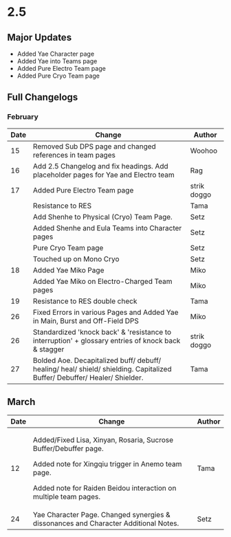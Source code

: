 # 2.5

## Major Updates

* Added Yae Character page
* Added Yae into Teams page
* Added Pure Electro Team page
* Added Pure Cryo Team page

## Full Changelogs

### February

| Date | Change                                                                                                                    | Author      |
| ---- | ------------------------------------------------------------------------------------------------------------------------- | ----------- |
| 15   | Removed Sub DPS page and changed references in team pages                                                                 | Woohoo      |
| 16   | Add 2.5 Changelog and fix headings. Add placeholder pages for Yae and Electro team                                        | Rag         |
| 17   | Added Pure Electro Team page                                                                                              | strik doggo |
|      | Resistance to RES                                                                                                         | Tama        |
|      | Add Shenhe to Physical (Cryo) Team Page.                                                                                  | Setz        |
|      | Added Shenhe and Eula Teams into Character pages                                                                          | Setz        |
|      | Pure Cryo Team page                                                                                                       | Setz        |
|      | Touched up on Mono Cryo                                                                                                   | Setz        |
| 18   | Added Yae Miko Page                                                                                                       | Miko        |
|      | Added Yae Miko on Electro-Charged Team pages                                                                              | Miko        |
| 19   | Resistance to RES double check                                                                                            | Tama        |
| 26   | Fixed Errors in various Pages and Added Yae in Main, Burst and Off-Field DPS                                              | Miko        |
| 26   | Standardized 'knock back' & 'resistance to interruption' + glossary entries of knock back & stagger                       | strik doggo |
| 27   | Bolded Aoe. Decapitalized buff/ debuff/ healing/ heal/ shield/ shielding. Capitalized Buffer/ Debuffer/ Healer/ Shielder. | Tama        |

## March

| Date | Change                                                                                                                                                                                                   | Author |
| ---- | -------------------------------------------------------------------------------------------------------------------------------------------------------------------------------------------------------- | ------ |
| 12   | <p>Added/Fixed Lisa, Xinyan, Rosaria, Sucrose Buffer/Debuffer page.</p><p>Added note for Xingqiu  trigger in Anemo team page.</p><p>Added note for Raiden Beidou interaction on multiple team pages.</p> | Tama   |
| 24   | Yae Character Page. Changed synergies & dissonances and Character Additional Notes.                                                                                                                      | Setz   |

